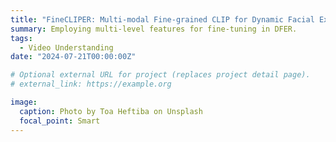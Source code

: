 ```yaml
---
title: "FineCLIPER: Multi-modal Fine-grained CLIP for Dynamic Facial Expression Recognition with AdaptERs"
summary: Employing multi-level features for fine-tuning in DFER.
tags:
  - Video Understanding
date: "2024-07-21T00:00:00Z"

# Optional external URL for project (replaces project detail page).
# external_link: https://example.org

image:
  caption: Photo by Toa Heftiba on Unsplash
  focal_point: Smart
---
```

